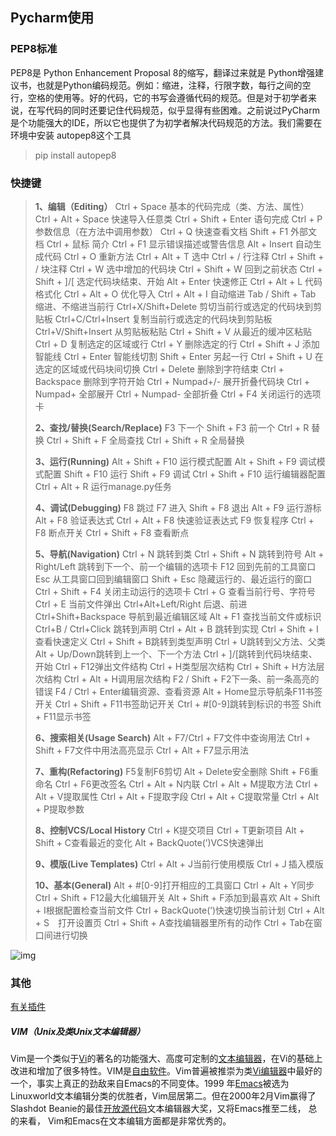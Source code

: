 ## Pycharm使用



### PEP8标准

PEP8是 Python Enhancement Proposal 8的缩写，翻译过来就是 Python增强建议书，也就是Python编码规范。例如：缩进，注释，行限字数，每行之间的空行，空格的使用等。好的代码，它的书写会遵循代码的规范。但是对于初学者来说，在写代码的同时还要记住代码规范，似乎显得有些困难。之前说过PyCharm是个功能强大的IDE，所以它也提供了为初学者解决代码规范的方法。我们需要在环境中安装 autopep8这个工具

> pip install autopep8

### 快捷键

> **1、编辑（Editing）**
> Ctrl + Space 基本的代码完成（类、方法、属性）
> Ctrl + Alt + Space 快速导入任意类
> Ctrl + Shift + Enter 语句完成
> Ctrl + P 参数信息（在方法中调用参数）
> Ctrl + Q 快速查看文档
> Shift + F1 外部文档
> Ctrl + 鼠标 简介
> Ctrl + F1 显示错误描述或警告信息
> Alt + Insert 自动生成代码
> Ctrl + O 重新方法
> Ctrl + Alt + T 选中
> Ctrl + / 行注释
> Ctrl + Shift + / 块注释
> Ctrl + W 选中增加的代码块
> Ctrl + Shift + W 回到之前状态
> Ctrl + Shift + ]/[ 选定代码块结束、开始
> Alt + Enter 快速修正
> Ctrl + Alt + L 代码格式化
> Ctrl + Alt + O 优化导入
> Ctrl + Alt + I 自动缩进
> Tab / Shift + Tab 缩进、不缩进当前行
> Ctrl+X/Shift+Delete 剪切当前行或选定的代码块到剪贴板
> Ctrl+C/Ctrl+Insert 复制当前行或选定的代码块到剪贴板
> Ctrl+V/Shift+Insert 从剪贴板粘贴
> Ctrl + Shift + V 从最近的缓冲区粘贴
> Ctrl + D 复制选定的区域或行
> Ctrl + Y 删除选定的行
> Ctrl + Shift + J 添加智能线
> Ctrl + Enter 智能线切割
> Shift + Enter 另起一行
> Ctrl + Shift + U 在选定的区域或代码块间切换
> Ctrl + Delete 删除到字符结束
> Ctrl + Backspace 删除到字符开始
> Ctrl + Numpad+/- 展开折叠代码块
> Ctrl + Numpad+ 全部展开
> Ctrl + Numpad- 全部折叠
> Ctrl + F4 关闭运行的选项卡
>
> **2、查找/替换(Search/Replace)**
> F3 下一个
> Shift + F3 前一个
> Ctrl + R 替换
> Ctrl + Shift + F 全局查找
> Ctrl + Shift + R 全局替换
>
> **3、运行(Running)**
> Alt + Shift + F10 运行模式配置
> Alt + Shift + F9 调试模式配置
> Shift + F10 运行
> Shift + F9 调试
> Ctrl + Shift + F10 运行编辑器配置
> Ctrl + Alt + R 运行manage.py任务
>
> **4、调试(Debugging)**
> F8 跳过
> F7 进入
> Shift + F8 退出
> Alt + F9 运行游标
> Alt + F8 验证表达式
> Ctrl + Alt + F8 快速验证表达式
> F9 恢复程序
> Ctrl + F8 断点开关
> Ctrl + Shift + F8 查看断点
>
> **5、导航(Navigation)**
> Ctrl + N 跳转到类
> Ctrl + Shift + N 跳转到符号
> Alt + Right/Left 跳转到下一个、前一个编辑的选项卡
> F12 回到先前的工具窗口
> Esc 从工具窗口回到编辑窗口
> Shift + Esc 隐藏运行的、最近运行的窗口
> Ctrl + Shift + F4 关闭主动运行的选项卡
> Ctrl + G 查看当前行号、字符号
> Ctrl + E 当前文件弹出
> Ctrl+Alt+Left/Right 后退、前进
> Ctrl+Shift+Backspace 导航到最近编辑区域
> Alt + F1 查找当前文件或标识
> Ctrl+B / Ctrl+Click 跳转到声明
> Ctrl + Alt + B 跳转到实现
> Ctrl + Shift + I查看快速定义
> Ctrl + Shift + B跳转到类型声明
> Ctrl + U跳转到父方法、父类
> Alt + Up/Down跳转到上一个、下一个方法
> Ctrl + ]/[跳转到代码块结束、开始
> Ctrl + F12弹出文件结构
> Ctrl + H类型层次结构
> Ctrl + Shift + H方法层次结构
> Ctrl + Alt + H调用层次结构
> F2 / Shift + F2下一条、前一条高亮的错误
> F4 / Ctrl + Enter编辑资源、查看资源
> Alt + Home显示导航条F11书签开关
> Ctrl + Shift + F11书签助记开关
> Ctrl + #[0-9]跳转到标识的书签
> Shift + F11显示书签
>
> **6、搜索相关(Usage Search)**
> Alt + F7/Ctrl + F7文件中查询用法
> Ctrl + Shift + F7文件中用法高亮显示
> Ctrl + Alt + F7显示用法
>
> **7、重构(Refactoring)**
> F5复制F6剪切
> Alt + Delete安全删除
> Shift + F6重命名
> Ctrl + F6更改签名
> Ctrl + Alt + N内联
> Ctrl + Alt + M提取方法
> Ctrl + Alt + V提取属性
> Ctrl + Alt + F提取字段
> Ctrl + Alt + C提取常量
> Ctrl + Alt + P提取参数
>
> **8、控制VCS/Local History**
> Ctrl + K提交项目
> Ctrl + T更新项目
> Alt + Shift + C查看最近的变化
> Alt + BackQuote(’)VCS快速弹出
>
> **9、模版(Live Templates)**
> Ctrl + Alt + J当前行使用模版
> Ctrl +Ｊ插入模版
>
> **10、基本(General)**
> Alt + #[0-9]打开相应的工具窗口
> Ctrl + Alt + Y同步
> Ctrl + Shift + F12最大化编辑开关
> Alt + Shift + F添加到最喜欢
> Alt + Shift + I根据配置检查当前文件
> Ctrl + BackQuote(’)快速切换当前计划
> Ctrl + Alt + S　打开设置页
> Ctrl + Shift + A查找编辑器里所有的动作
> Ctrl + Tab在窗口间进行切换

![img](https://pic3.zhimg.com/80/v2-c6c787587d45e60ac259eb7a1758560a_hd.jpg)

### 其他

[有关插件](https://zhuanlan.zhihu.com/p/98096152)





##### VIM（Unix及类Unix文本编辑器）

Vim是一个类似于[Vi](https://baike.baidu.com/item/Vi/8987313)的著名的功能强大、高度可定制的[文本编辑器](https://baike.baidu.com/item/文本编辑器/8853160)，在Vi的基础上改进和增加了很多特性。VIM是[自由软件](https://baike.baidu.com/item/自由软件/405190)。Vim普遍被推崇为类[Vi编辑器](https://baike.baidu.com/item/Vi编辑器)中最好的一个，事实上真正的劲敌来自Emacs的不同变体。1999 年[Emacs](https://baike.baidu.com/item/Emacs)被选为Linuxworld文本编辑分类的优胜者，Vim屈居第二。但在2000年2月Vim赢得了Slashdot Beanie的最佳[开放源代码](https://baike.baidu.com/item/开放源代码/114160)文本编辑器大奖，又将Emacs推至二线， 总的来看， Vim和Emacs在文本编辑方面都是非常优秀的。













